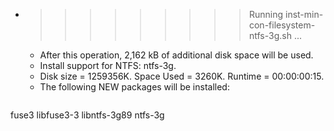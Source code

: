 * >>>>>>>>> Running inst-min-con-filesystem-ntfs-3g.sh ...
  * After this operation, 2,162 kB of additional disk space will be used.
  * Install support for NTFS: ntfs-3g.
  * Disk size = 1259356K. Space Used = 3260K. Runtime = 00:00:00:15.
  * The following NEW packages will be installed:
  ```bash
fuse3 libfuse3-3 libntfs-3g89 ntfs-3g
  ```
